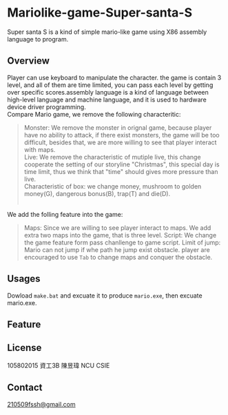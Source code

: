 # Mariolike-game-Super-santa-S
  Super santa S is a kind of simple mario-like game using X86 assembly language to program. 
## Overview
 Player can use keyboard to manipulate the character. the game is contain 3 level, and all of them are time limited, you can pass each level by getting over specific scores.assembly language is a kind of language between high-level language and machine language, and it is used to hardware device driver programming.<br> 
Compare Mario game, we remove the following characteritic:<br>
> Monster:    We remove the monster in orignal game, because player have no ability to attack, if there exist monsters, the game will be too difficult, besides that, we are more willing to see that player interact with maps.<br> 
> Live:   We remove the characteristic of mutiple live, this change cooperate the setting of our storyline "Christmas", this special day is time limit, thus we think that "time" should gives more pressure than live.<br>
> Characteristic of box: we change money, mushroom to golden money(G), dangerous bonus(B), trap(T) and die(D).<br><br>

We add the folling feature into the game:<br>
> Maps:   Since we are willing to see player interact to maps. We add extra two maps into the game, that is three level.
> Script:   We change the game feature form pass chanllenge to game script.
> Limit of jump:    Mario can not jump if whe path he jump exist obstacle. player are encouraged to use `Tab` to change maps and conquer the obstacle. 

## Usages
   Dowload `make.bat` and excuate it to produce `mario.exe`, then excuate mario.exe.

## Feature

## License
  105802015 資工3B 陳昱瑋 NCU CSIE 
## Contact
  210509fssh@gmail.com


